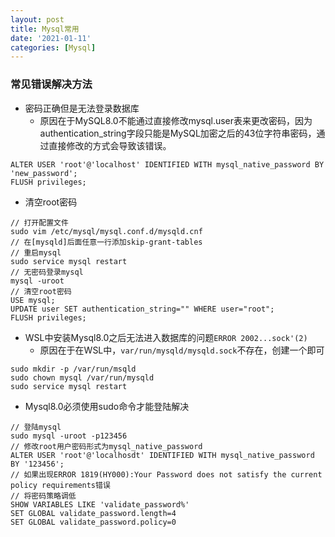```yaml
---
layout: post
title: Mysql常用
date: '2021-01-11'
categories: [Mysql]
---
```


### 常见错误解决方法

- 密码正确但是无法登录数据库
  - 原因在于MySQL8.0不能通过直接修改mysql.user表来更改密码，因为authentication_string字段只能是MySQL加密之后的43位字符串密码，通过直接修改的方式会导致该错误。
```
ALTER USER 'root'@'localhost' IDENTIFIED WITH mysql_native_password BY 'new_password';
FLUSH privileges;
```

- 清空root密码
```
// 打开配置文件
sudo vim /etc/mysql/mysql.conf.d/mysqld.cnf
// 在[mysqld]后面任意一行添加skip-grant-tables
// 重启mysql
sudo service mysql restart
// 无密码登录mysql
mysql -uroot
// 清空root密码
USE mysql;
UPDATE user SET authentication_string="" WHERE user="root";
FLUSH privileges;
```

- WSL中安装Mysql8.0之后无法进入数据库的问题`ERROR 2002...sock'(2)`
  - 原因在于在WSL中，`var/run/mysqld/mysqld.sock`不存在，创建一个即可
```
sudo mkdir -p /var/run/msqld
sudo chown mysql /var/run/mysqld
sudo service mysql restart
```

- Mysql8.0必须使用sudo命令才能登陆解决
```
// 登陆mysql
sudo mysql -uroot -p123456
// 修改root用户密码形式为mysql_native_password
ALTER USER 'root'@'localhosdt' IDENTIFIED WITH mysql_native_password BY '123456';
// 如果出现ERROR 1819(HY000):Your Password does not satisfy the current policy requirements错误
// 将密码策略调低
SHOW VARIABLES LIKE 'validate_password%'
SET GLOBAL validate_password.length=4
SET GLOBAL validate_password.policy=0
```
